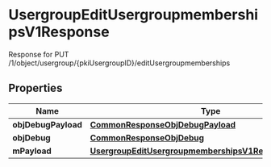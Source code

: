

# UsergroupEditUsergroupmembershipsV1Response

Response for PUT /1/object/usergroup/{pkiUsergroupID}/editUsergroupmemberships

## Properties

| Name | Type | Description | Notes |
|------------ | ------------- | ------------- | -------------|
|**objDebugPayload** | [**CommonResponseObjDebugPayload**](CommonResponseObjDebugPayload.md) |  |  |
|**objDebug** | [**CommonResponseObjDebug**](CommonResponseObjDebug.md) |  |  [optional] |
|**mPayload** | [**UsergroupEditUsergroupmembershipsV1ResponseMPayload**](UsergroupEditUsergroupmembershipsV1ResponseMPayload.md) |  |  |



